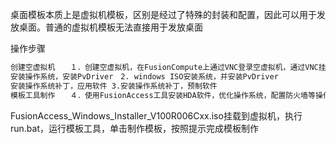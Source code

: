 桌面模板本质上是虚拟机模板，区别是经过了特殊的封装和配置，因此可以用于发放桌面。普通的虚拟机模板无法直接用于发放桌面

操作步骤
```txt
创建空虚拟机　　１．创建空虚拟机，在FusionCompute上通过VNC登录空虚拟机，通过VNC挂载
安装操作系统，安装PvDriver　2. windows ISO安装系统，并安装PvDriver
安装操作系统补丁，应用软件 3.安装操作系统补丁，预制软件
模板工具制作　　４．使用FusionAccess工具安装HDA软件，优化操作系统，配置防火墙等操作
```

FusionAccess_Windows_Installer_V100R006Cxx.iso挂载到虚拟机，执行run.bat，运行模板工具，单击制作模板，按照提示完成模板制作